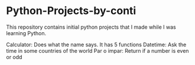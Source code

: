 # Python-Projects-by-conti

This repository contains initial python projects that I made while I was learning Python. 

Calculator: Does what the name says. It has 5 functions
Datetime: Ask the time in some countries of the world
Par o impar: Return if a number is even or odd
